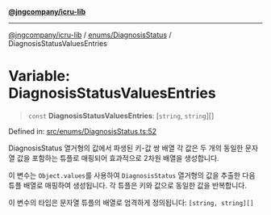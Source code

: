 [**@jngcompany/icru-lib**](../../../README.md)

***

[@jngcompany/icru-lib](../../../README.md) / [enums/DiagnosisStatus](../README.md) / DiagnosisStatusValuesEntries

# Variable: DiagnosisStatusValuesEntries

> `const` **DiagnosisStatusValuesEntries**: \[`string`, `string`\][]

Defined in: [src/enums/DiagnosisStatus.ts:52](https://github.com/jngcompany/icru-lib/blob/d3a4d9c24074b22f396121b6f6d7c5106c66ae75/src/enums/DiagnosisStatus.ts#L52)

DiagnosisStatus 열거형의 값에서 파생된 키-값 쌍 배열
각 값은 두 개의 동일한 문자열 값을 포함하는 튜플로 매핑되어 효과적으로 2차원 배열을 생성합니다.

이 변수는 `Object.values`를 사용하여 `DiagnosisStatus` 열거형의 값을 추출한 다음
튜플 배열로 매핑하여 생성됩니다. 각 튜플은 키와 값으로 동일한 값을 반복합니다.

이 변수의 타입은 문자열 튜플의 배열로 엄격하게 정의됩니다:
`[string, string][]`
